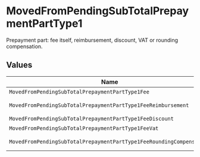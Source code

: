 # MovedFromPendingSubTotalPrepaymentPartType1

Prepayment part: fee itself, reimbursement, discount, VAT or rounding compensation.


## Values

| Name                                                                 | Value                                                                |
| -------------------------------------------------------------------- | -------------------------------------------------------------------- |
| `MovedFromPendingSubTotalPrepaymentPartType1Fee`                     | fee                                                                  |
| `MovedFromPendingSubTotalPrepaymentPartType1FeeReimbursement`        | fee-reimbursement                                                    |
| `MovedFromPendingSubTotalPrepaymentPartType1FeeDiscount`             | fee-discount                                                         |
| `MovedFromPendingSubTotalPrepaymentPartType1FeeVat`                  | fee-vat                                                              |
| `MovedFromPendingSubTotalPrepaymentPartType1FeeRoundingCompensation` | fee-rounding-compensation                                            |